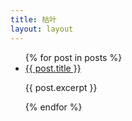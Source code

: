 ```yaml
---
title: 枯叶
layout: layout
---
```


<ul>
{% for post in posts %}
	<li>
      <a href="{{ post.url }}">{{ post.title }}</a>
      <p>{{ post.excerpt }}</p>
    </li>
{% endfor %}
</ul>
